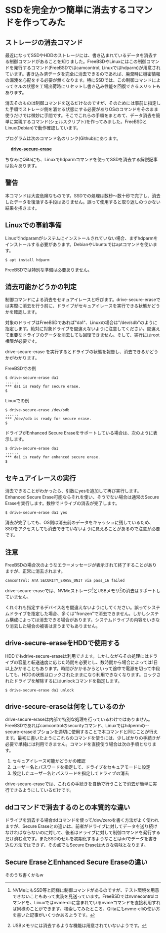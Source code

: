 <!-- https://qiita.com/belgianbeer/items/ecd070a649d859143e59 -->

# SSDを完全かつ簡単に消去するコマンドを作ってみた

## ストレージの消去コマンド

最近になってSSDやHDDのストレージには、書き込まれているデータを消去する制御コマンドがあることを知りました。FreeBSDやLinuxにはこの制御コマンドを発行するコマンド(FreeBSDではcamcontrol, Linuxではhdparm)が用意されています。書き込み済データを完全に消去できるのであれば、廃棄時に機密情報の漏洩を心配をする必要が無くなります。特にSSDでは、この制御コマンドによってセルの状態を工場出荷時にリセットし書き込み性能を回復できるメリットもあります。

消去そのものは制御コマンドを送るだけなのですが、そのためには事前に指定した手順でストレージ側を消せる状態にする必要がありOSのコマンドをそのまま使うだけでは微妙に手間です。そこでこれらの手順をまとめて、データ消去を簡単に実現するコマンド(シェルスクリプト)を作ってみました。FreeBSDとLinux(Debian)で動作確認しています。

プログラムは次のコマンド名のリンク(Github)にあります。

　 **[drive-secure-erase](https://github.com/belgianbeer/drive-secure-erase)**

ちなみにQiitaにも、Linuxでhdparmコマンドを使ってSSDを消去する解説記事は色々あります。

## 警告

本コマンドは大変危険なものです。SSDでの処理は数秒～数十秒で完了し、消去したデータを復活する手段はありません。誤って使用すると取り返しのつかない結果を招きます。

## Linuxでの事前準備

Linuxでhdparamがシステムにインストールされていない場合、まずhdparmをインストールする必要があります。DebianやUbuntuではaptコマンドを使います。

```code
$ apt install hdparm
```

FreeBSDでは特別な準備は必要ありません。

## 消去可能かどうかの判定

制御コマンドによる消去をセキュアイレースと呼びます。drive-secure-eraseでは実際に消去を行う前に、ドライブがセキュアイレースを実行できる状態かどうかを確認します。

対象のドライブはFreeBSDであれば"da1"、Linuxの場合は"/dev/sdb"のように指定します。絶対に対象ドライブを間違えないように注意してください。間違えて重要なドライブのデータを消去しても回復できません。そして、実行にはroot権限が必要です。

drive-secure-erase を実行するとドライブの状態を報告し、消去できるかどうかがわかります。

FreeBSDでの例

```code
$ drive-secure-erase da1
......
*** da1 is ready for secure erase.
$ 
```

Linuxでの例

```code
$ drive-secure-erase /dev/sdb
......
*** /dev/sdb is ready for secure erase.
$ 
```

ドライブがEnhanced Secure Eraseをサポートしている場合は、次のように表示します。

```code
$ drive-secure-erase da1
......
*** da1 is ready for enhanced secure erase.
$ 
```

## セキュアイレースの実行

消去できることがわかったら、引数にyesを追加して再び実行します。Enhanced Secure Erase可能ならそれを使い、そうでない場合は通常のSecure Eraseを実行します。数秒でドライブの消去が完了します。


```code
$ drive-secure-erase da1 yes
```

消去が完了しても、OS側は消去前のデータをキャッシュに残しているため、SSDをアクセスしても消去できていないように見えることがあるので注意が必要です。

## 注意

FreeBSDの場合次のようなエラーメッセージが表示されて終了することがありますが、正常に消去されます。

```
camcontrol: ATA SECURITY_ERASE_UNIT via pass_16 failed
```

drive-secure-eraseでは、NVMeストレージ[^nvme]とUSBメモリ[^usb]の消去はサポートしていません。

[^nvme]:NVMeにもSSD等と同様に制御コマンドがあるのですが、テスト環境を用意できないこともあって実装を見送っています。FreeBSDではnvmecontrolコマンドを、Linuxではnvme-cliに含まれているnvmeコマンドを直接利用すれば同様のことができます。検索してみたところ、Qiitaにもnvme-cliの使い方を書いた記事がいくつかあるようです。

[^usb]:USBメモリには消去するような機能は用意されていないようです。

くれぐれも指定するデバイス名を間違えないようにしてください。誤ってシステムドライブを指定した場合、多くは"fronzen"で消去できません。しかしシステム構成によっては消去できる場合があります。システムドライブの内容をいきなり消去した場合の被害は言うまでもありません。

## drive-secure-eraseをHDDで使用する

HDDでもdrive-secure-eraseは利用できます。しかしながらその処理にはドライブの容量と転送速度に応じた時間を必要とし、数時間から場合によっては1日以上かかることもあります。時間がかかるからといって途中で電源を切って中段しても、HDDの状態はロックされたままになり利用できなくなります。ロックされたドライブを解除するにはunlockコマンドを指定します。

```code
$ drive-secure-erase da1 unlock
```

## drive-secure-eraseは何をしているのか

drive-secure-eraseは内部で特別な処理を行っているわけではありません。FreeBSDであればcamcontrolのsecurityコマンド、Linuxではhdpermの--secure-eraseオプションを適切に使用することで本コマンドと同じことが行えます。最初に書いたようにこれらのコマンドを使うには、少しばかりの手続きが必要で単純には利用できません。コマンドを直接使う場合は次の手順となります。

1. セキュアイレース可能かどうかの確認
1. ユーザー名とパスワードを指定して、ドライブをセキュアモードに設定
1. 設定したユーザー名とパスワードを指定してドライブの消去

drive-secure-eraseでは、これらの手続きを自動で行うことで消去が簡単に実行できるようにしているだけです。

## ddコマンドで消去するのとの本質的な違い

ドライブを消去する場合ddコマンドを使って/dev/zeroを書く方法がよく使われますが、Secure Eraseとの違いは、前者がドライブに対してデータを送り続けなければならないのに対して、後者はドライブに対して制御コマンドを発行するだけ済む点です。またSSDのセルを初期化するようなことはddでデータを書き込む方法ではできず、その点でもSecure Eraseは大きな強味となります。

## Secure EraseとEnhanced Secure Eraseの違い

そのうち書くかもw
